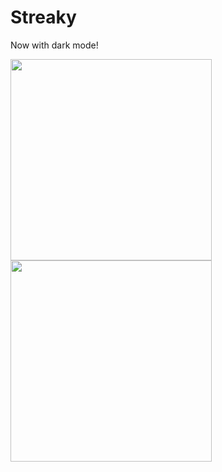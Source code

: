 # Streaky

Now with dark mode!
<div>

<img width="322" src="https://user-images.githubusercontent.com/57610056/219844337-d5c56914-af27-4135-8336-f7d0768ac9ba.png">
<img width="322" src="https://user-images.githubusercontent.com/57610056/219844344-b450c06c-da8c-46df-bfac-4a3ed3a56ee2.png">

